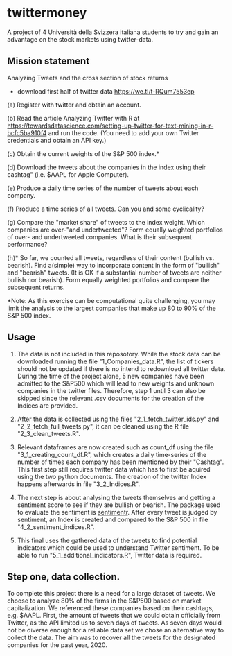 # twittermoney
A project of 4 Università della Svizzera italiana students to try and gain an advantage on the stock markets using twitter-data. 

## Mission statement
Analyzing Tweets and the cross section of stock returns

- download first half of twitter data https://we.tl/t-RQum7553ep

(a) Register with twitter and obtain an account.

(b) Read the article Analyzing Twitter with R at https://towardsdatascience.com/setting-up-twitter-for-text-mining-in-r-bcfc5ba910f4 and run the code. (You need to add your own Twitter credentials and obtain an API key.) 

(c) Obtain the current weights of the S&P 500 index.*

(d) Download the tweets about the companies in the index using their cashtag" (i.e. $AAPL for Apple Computer).

(e) Produce a daily time series of the number of tweets about each company.

(f) Produce a time series of all tweets. Can you and some cyclicality?

(g) Compare the "market share" of tweets to the index weight. Which companies are over-"and undertweeted"? Form equally weighted portfolios of over- and undertweeted companies. What is their subsequent performance?

(h)* So far, we counted all tweets, regardless of their content (bullish vs. bearish). Find a(simple) way to incorporate content in the form of "bullish" and "bearish" tweets. (It is OK if a substantial number of tweets are neither bullish nor bearish). Form equally weighted portfolios and compare the subsequent returns.

*Note: As this exercise can be computational quite challenging, you may limit the analysis to the largest companies that make up 80 to 90% of the S&P 500 index.

## Usage
1. The data is not included in this reposotory. While the stock data can be downloaded running the file "1_Companies_data.R", the list of tickers should not be updated if there is no intend to redownload all twitter data. During the time of the project alone, 5 new companies have been admitted to the S&P500 which will lead to new weights and unknown companies in the twitter files. Therefore, step 1 until 3 can also be skipped since the relevant .csv documents for the creation of the Indices are provided.

2. After the data is collected using the files "2_1_fetch_twitter_ids.py" and "2_2_fetch_full_tweets.py", it can be cleaned using the R file "2_3_clean_tweets.R".

3. Relevant dataframes are now created such as count_df using the file "3_1_creating_count_df.R", which creates a daily time-series of the number of times each company has been mentioned by their "Cashtag". This first step still requires twitter data which has to first be aquired using the two python documents. The creation of the twitter Index happens afterwards in file "3_2_Indices.R". 

4. The next step is about analysing the tweets themselves and getting a sentiment score to see if they are bullish or bearish. The package used to evaluate the sentiment is [sentimentr](https://github.com/trinker/sentimentr). After every tweet is judged by sentiment, an Index is created and compared to the S&P 500 in file "4_2_sentiment_indices.R".

5. This final uses the gathered data of the tweets to find potential indicators which could be used to understand Twitter sentiment. To be able to run "5_1_additional_indicators.R", Twitter data is required.

## Step one, data collection. 
To complete this project there is a need for a large dataset of tweets. We choose to analyze 80% of the firms in the S&P500 based on market capitalization. We referenced these companies based on their cashtags, e.g. $AAPL.
First, the amount of tweets that we could obtain officially from Twitter, as the API limited us to seven days of tweets. As seven days would not be diverse enough for a reliable data set we chose an alternative way to collect the data. The aim was to recover all the tweets for the designated companies for the past year, 2020. 

